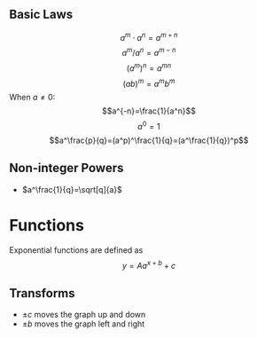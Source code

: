 ## Basic Laws
$$a^m \cdot a^n=a^{m+n}$$
$$a^m/a^n=a^{m-n}$$
$$(a^m)^n=a^{mn}$$
$$(ab)^m=a^mb^m$$
When $a\neq0$:
$$a^{-n}=\frac{1}{a^n}$$
$$a^0=1$$
$$a^\frac{p}{q}=(a^p)^\frac{1}{q}=(a^\frac{1}{q})^p$$
## Non-integer Powers
* $a^\frac{1}{q}=\sqrt[q]{a}$
# Functions
Exponential functions are defined as 
$$y=Aa^{x+b}+c$$
## Transforms
* $\pm c$ moves the graph up and down
* $\pm b$ moves the graph left and right